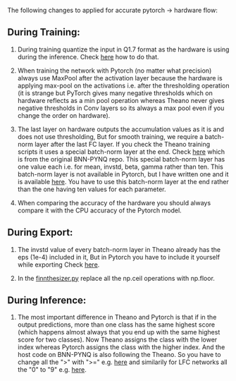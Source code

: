 The following changes to applied for accurate pytorch -> hardware flow:

## During Training:

1. During training quantize the input in Q1.7 format as the hardware is using during the inference. Check 
[here](https://github.com/ussamazahid96/BNN-PYNQ/blob/fffddb17c3ce865487444aab2448d50d2cfd5f21/bnn/src/training/Pytorch/lenet_w8a8.py#L77)
how to do that.

2. When training the network with Pytorch (no matter what precision) always use MaxPool after the activation layer because the hardware
is applying max-pool on the activations i.e. after the thresholding operation (it is strange but PyTorch gives many negative thresholds
which on hardware reflects as a min pool operation whereas Theano never gives negative thresholds in Conv layers so its always a 
max pool even if you change the order on hardware).

3. The last layer on hardware outputs the accumulation values as it is and does not use thresholding, But for smooth training, 
we require a batch-norm layer after the last FC layer. If you check the Theano training scripts it uses a special batch-norm 
layer at the end. Check [here](https://github.com/Xilinx/BNN-PYNQ/blob/eb19cb5ccc2e10f066525fdbce257620ef685f29/bnn/src/training/cnv.py#L237)
which is from the original BNN-PYNQ repo. This special batch-norm layer has one value each i.e. for mean, 
invstd, beta, gamma rather than ten. This batch-norm layer is not available in Pytorch, but I have written one and it is available
[here](https://github.com/ussamazahid96/brevitas_cnv_lfc/blob/master/training_scripts/models/layernorm.py). 
You have to use this batch-norm layer at the end rather than the one having ten values for each parameter.

 4. When comparing the accuracy of the hardware you should always compare it with the CPU accuracy of the Pytorch model.
 
 ## During Export:
 
 1. The invstd value of every batch-norm layer in Theano already has the eps (1e-4) included in it, But in Pytorch you have to include it 
 yourself while exporting Check [here](https://github.com/ussamazahid96/BNN-PYNQ/blob/fffddb17c3ce865487444aab2448d50d2cfd5f21/bnn/src/training/Pytorch/lenet_w8a8.py#L112).
 
 2. In the [finnthesizer.py](https://github.com/Xilinx/BNN-PYNQ/blob/master/bnn/src/training/finnthesizer.py) replace all the 
 np.ceil operations with np.floor.
 
 ## During Inference:
 
 1. The most important difference in Theano and Pytorch is that if in the output predictions, more than one class has the same 
 highest score (which happens almost always that you end up with the same highest score for two classes). Now Theano assigns the 
 class with the lower index whereas Pytorch assigns the class with the higher index. And the host code on BNN-PYNQ is also following 
 the Theano. So you have to change all the ">" with ">=" e.g. [here](https://github.com/ussamazahid96/BNN-PYNQ/blob/fffddb17c3ce865487444aab2448d50d2cfd5f21/bnn/src/library/host/foldedmv-offload.cpp#L157)
 and similarily for LFC networks all the "0" to "9" e.g. [here](https://github.com/ussamazahid96/BNN-PYNQ/blob/fffddb17c3ce865487444aab2448d50d2cfd5f21/bnn/src/library/host/foldedmv-offload.cpp#L157).
 
 
 
